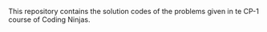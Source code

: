 This repository contains the solution codes of the problems given in te CP-1 course of Coding Ninjas.
